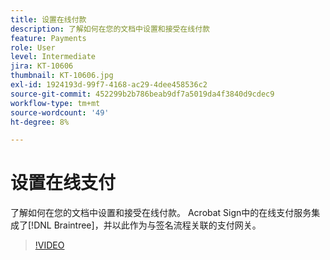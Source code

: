 ```yaml
---
title: 设置在线付款
description: 了解如何在您的文档中设置和接受在线付款
feature: Payments
role: User
level: Intermediate
jira: KT-10606
thumbnail: KT-10606.jpg
exl-id: 1924193d-99f7-4168-ac29-4dee458536c2
source-git-commit: 452299b2b786beab9df7a5019da4f3840d9cdec9
workflow-type: tm+mt
source-wordcount: '49'
ht-degree: 8%

---
```


# 设置在线支付

了解如何在您的文档中设置和接受在线付款。 Acrobat Sign中的在线支付服务集成了[!DNL Braintree]，并以此作为与签名流程关联的支付网关。

>[!VIDEO](https://video.tv.adobe.com/v/345753?quality=12&learn=on&hidetitle=true)

